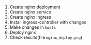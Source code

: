1. Create nginx deployment
2. Create nginx service
3. Create nginx ingress
4. Install ingress-controller with changes
5. Make changes in `hosts`
6. Deploy nginx
7. Check results(file `nginx_deploy.png`)